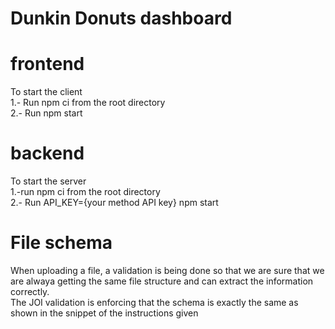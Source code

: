 # Dunkin Donuts dashboard

# frontend
To start the client <br>
1.- Run npm ci from the root directory <br>
2.- Run npm start

# backend
To start the server <br>
1.-run npm ci from the root directory <br>
2.- Run API_KEY={your method API key} npm start <br>

# File schema
When uploading a file, a validation is being done so that we are sure that we are alwaya getting the same file structure and can extract the information correctly. <br>
The JOI validation is enforcing that the schema is exactly the same as shown in the snippet of the instructions given

